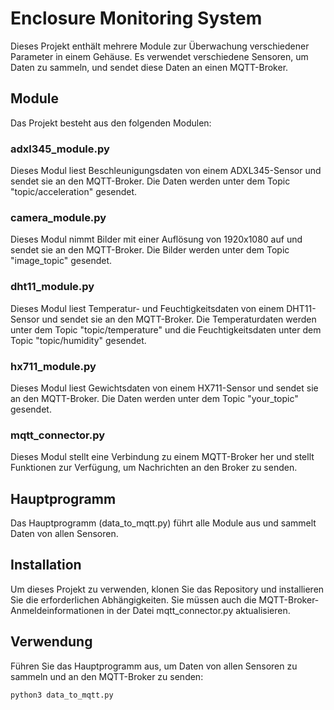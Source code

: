 # Enclosure Monitoring System

Dieses Projekt enthält mehrere Module zur Überwachung verschiedener Parameter in einem Gehäuse. Es verwendet verschiedene Sensoren, um Daten zu sammeln, und sendet diese Daten an einen MQTT-Broker.

## Module

Das Projekt besteht aus den folgenden Modulen:

### adxl345_module.py

Dieses Modul liest Beschleunigungsdaten von einem ADXL345-Sensor und sendet sie an den MQTT-Broker. Die Daten werden unter dem Topic "topic/acceleration" gesendet.

### camera_module.py

Dieses Modul nimmt Bilder mit einer Auflösung von 1920x1080 auf und sendet sie an den MQTT-Broker. Die Bilder werden unter dem Topic "image_topic" gesendet.

### dht11_module.py

Dieses Modul liest Temperatur- und Feuchtigkeitsdaten von einem DHT11-Sensor und sendet sie an den MQTT-Broker. Die Temperaturdaten werden unter dem Topic "topic/temperature" und die Feuchtigkeitsdaten unter dem Topic "topic/humidity" gesendet.

### hx711_module.py

Dieses Modul liest Gewichtsdaten von einem HX711-Sensor und sendet sie an den MQTT-Broker. Die Daten werden unter dem Topic "your_topic" gesendet.

### mqtt_connector.py

Dieses Modul stellt eine Verbindung zu einem MQTT-Broker her und stellt Funktionen zur Verfügung, um Nachrichten an den Broker zu senden.

## Hauptprogramm

Das Hauptprogramm (data_to_mqtt.py) führt alle Module aus und sammelt Daten von allen Sensoren.

## Installation

Um dieses Projekt zu verwenden, klonen Sie das Repository und installieren Sie die erforderlichen Abhängigkeiten. Sie müssen auch die MQTT-Broker-Anmeldeinformationen in der Datei mqtt_connector.py aktualisieren.

## Verwendung

Führen Sie das Hauptprogramm aus, um Daten von allen Sensoren zu sammeln und an den MQTT-Broker zu senden:

```bash
python3 data_to_mqtt.py 